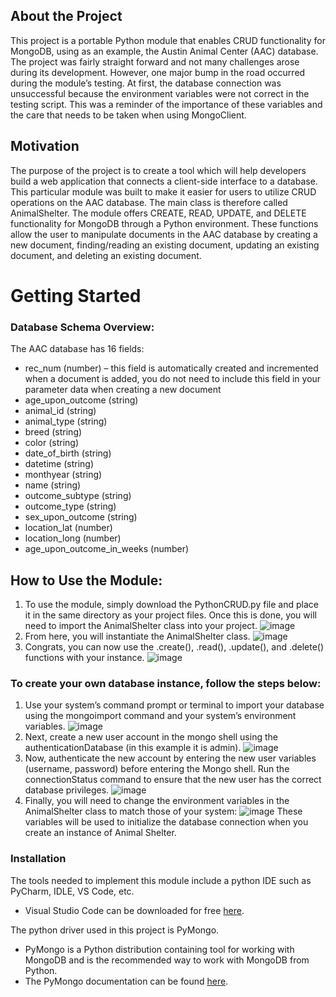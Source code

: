 ## About the Project
This project is a portable Python module that enables CRUD functionality for MongoDB, using as an example, the Austin Animal Center (AAC) database. The project was fairly straight forward and not many challenges arose during its development. However, one major bump in the road occurred during the module’s testing. At first, the database connection was unsuccessful because the environment variables were not correct in the testing script. This was a reminder of the importance of these variables and the care that needs to be taken when using MongoClient.

## Motivation
The purpose of the project is to create a tool which will help developers build a web application that connects a client-side interface to a database. This particular module was built to make it easier for users to utilize CRUD operations on the AAC database. The main class is therefore called AnimalShelter.
The module offers CREATE, READ, UPDATE, and DELETE functionality for MongoDB through a Python environment. These functions allow the user to manipulate documents in the AAC database by creating a new document, finding/reading an existing document, updating an existing document, and deleting an existing document. 

# Getting Started

### Database Schema Overview: 
The AAC database has 16 fields: 
- rec_num (number) – this field is automatically created and incremented when a document is added, you do not need to include this field in your parameter data when creating a new document
- age_upon_outcome (string)
- animal_id (string)
- animal_type (string)
- breed (string)
- color (string)
- date_of_birth (string)
- datetime (string)
- monthyear (string)
- name (string)
- outcome_subtype (string)
- outcome_type (string)
- sex_upon_outcome (string)
- location_lat (number)
- location_long (number)
- age_upon_outcome_in_weeks (number)

## How to Use the Module:
1.	To use the module, simply download the PythonCRUD.py file and place it in the same directory as your project files. Once this is done, you will need to import the AnimalShelter class into your project.
![image](https://github.com/user-attachments/assets/7502b7f8-d5ca-4b03-b68e-293ce6a26eed)
2.	From here, you will instantiate the AnimalShelter class. 
![image](https://github.com/user-attachments/assets/d5ea4f6d-ce10-42ba-808e-71713a97b310)
3.	Congrats, you can now use the .create(), .read(), .update(), and .delete() functions with your instance. 
![image](https://github.com/user-attachments/assets/1c84c4c8-c1e0-444e-ba8e-6e9b2b0e2a03)
 
### To create your own database instance, follow the steps below:
1.	Use your system’s command prompt or terminal to import your database using the mongoimport command and your system’s environment variables. 
![image](https://github.com/user-attachments/assets/061a83a3-0532-44bb-8f78-942833117dd5)
2.	Next, create a new user account in the mongo shell using the authenticationDatabase (in this example it is admin).
![image](https://github.com/user-attachments/assets/b998f2f7-8a3c-4c71-bbe5-1a349c130a74)
4.	Now, authenticate the new account by entering the new user variables (username, password) before entering the Mongo shell. Run the connectionStatus command to ensure that the new user has the correct database privileges. 
![image](https://github.com/user-attachments/assets/dfb0faf0-6539-4271-b546-95948882e61e)
5.	Finally, you will need to change the environment variables in the AnimalShelter class to match those of your system:
![image](https://github.com/user-attachments/assets/a01327b6-d73a-4f99-afcd-41743a243338)
These variables will be used to initialize the database connection when you create an instance of Animal Shelter. 

### Installation
The tools needed to implement this module include a python IDE such as PyCharm, IDLE, VS Code, etc. 
-	Visual Studio Code can be downloaded for free [here](https://code.visualstudio.com/). 

The python driver used in this project is PyMongo.
-	PyMongo is a Python distribution containing tool for working with MongoDB and is the recommended way to work with MongoDB from Python. 
-	The PyMongo documentation can be found [here](https://www.mongodb.com/docs/languages/python/pymongo-driver/current/). 

